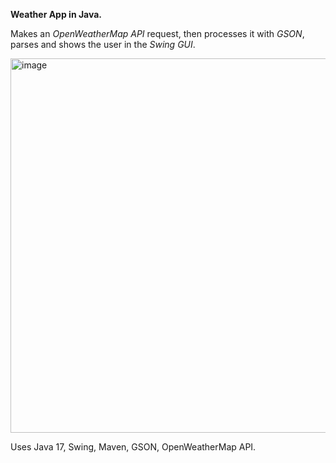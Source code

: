 **Weather App in Java.**

Makes an *OpenWeatherMap API* request, then processes it with *GSON*, parses and shows the user in the *Swing GUI*.

<img width="599" alt="image" src="https://user-images.githubusercontent.com/63017797/176609384-a7949125-1461-48c6-ac91-6ee0d8f4cff7.png">

Uses Java 17, Swing, Maven, GSON, OpenWeatherMap API.

